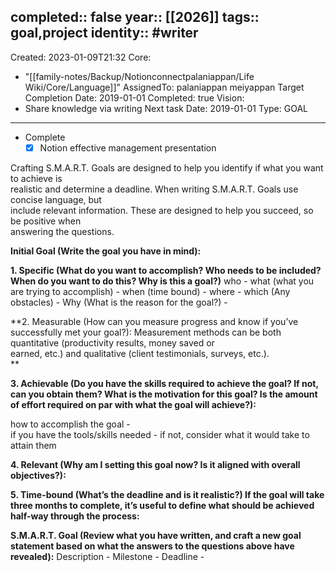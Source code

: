completed:: false
year:: [[2026]]
tags:: goal,project
identity:: #writer
---
Created: 2023-01-09T21:32
Core:
  - "[[family-notes/Backup/Notionconnectpalaniappan/Life Wiki/Core/Language]]"
AssignedTo: palaniappan meiyappan
Target Completion Date: 2019-01-01
Completed: true
Vision:
  - Share knowledge via writing
Next task Date: 2019-01-01
Type: GOAL
---
  
- Complete
    - [x] Notion effective management presentation
  
Crafting S.M.A.R.T. Goals are designed to help you identify if what you want to achieve is  
realistic and determine a deadline. When writing S.M.A.R.T. Goals use concise language, but  
include relevant information. These are designed to help you succeed, so be positive when  
answering the questions.  
  
  
  
  
**Initial Goal (Write the goal you have in mind):**  
  
  
**1. Specific (What do you want to accomplish? Who needs to be included? When do you want to do this? Why is this a goal?)**
who -
what (what you are trying to accomplish) -
when (time bound) -
where -
which (Any obstacles) -
Why (What is the reason for the goal?) -  
  
  
**2. Measurable (How can you measure progress and know if you’ve successfully met your goal?): Measurement methods can be both quantitative (productivity results, money saved or  
earned, etc.) and qualitative (client testimonials, surveys, etc.).  
**
  
  
  
**3. Achievable (Do you have the skills required to achieve the goal? If not, can you obtain them? What is the motivation for this goal? Is the amount of effort required on par with what the goal will achieve?):**
  
how to accomplish the goal -  
if you have the tools/skills needed -
if not, consider what it would take to attain them
  
  
**4. Relevant (Why am I setting this goal now? Is it aligned with overall objectives?):**
  
  
  
**5. Time-bound (What’s the deadline and is it realistic?) If the goal will take three months to complete, it’s useful to define what should be achieved half-way through the process:**  
  
  
**S.M.A.R.T. Goal (Review what you have written, and craft a new goal statement based on what the answers to the questions above have revealed):**
Description -
Milestone -
Deadline -